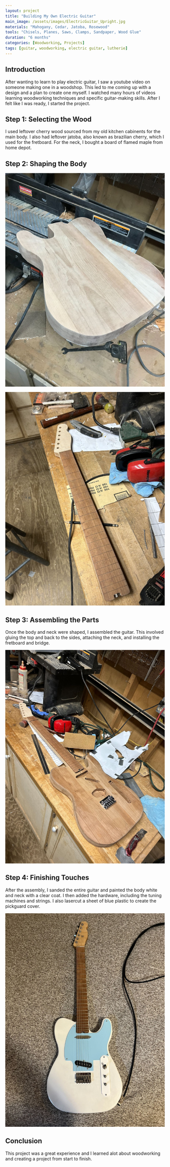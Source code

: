 ```yaml
---
layout: project
title: "Building My Own Electric Guitar"
main_image: /assets/images/ElectricGuitar_Upright.jpg
materials: "Mahogany, Cedar, Jatoba, Rosewood"
tools: "Chisels, Planes, Saws, Clamps, Sandpaper, Wood Glue"
duration: "6 months"
categories: [Woodworking, Projects]
tags: [guitar, woodworking, electric guitar, lutherie]
---
```


## Introduction

After wanting to learn to play electric guitar, I saw a youtube video on someone making one in a woodshop. This led to me coming up with a design and a plan to create one myself. I watched many hours of videos learning woodworking techniques and specific guitar-making skills. After I felt like I was ready, I started the project.

## Step 1: Selecting the Wood

I used leftover cherry wood sourced from my old kitchen cabinents for the main body. I also had leftover jatoba, also known as brazilian cherry, which I used for the fretboard. For the neck, I bought a board of flamed maple from home depot.


## Step 2: Shaping the Body

![Shaping the Body](/assets/images/electricBodyOnRouter.jpg)

![Shaping the Neck and Fretboard](/assets/images/electricNeckUnfinished.jpg)

## Step 3: Assembling the Parts

Once the body and neck were shaped, I assembled the guitar. This involved gluing the top and back to the sides, attaching the neck, and installing the fretboard and bridge.

![Assembly](/assets/images/electricUnfinished.jpg)


## Step 4: Finishing Touches

After the assembly, I sanded the entire guitar and painted the body white and neck with a clear coat. I then added the hardware, including the tuning machines and strings. I also lasercut a sheet of blue plastic to create the pickguard cover.

![Finished Guitar](/assets/images/electricAssembled.jpg)

## Conclusion

This project was a great experience and I learned alot about woodworking and creating a project from start to finish. 